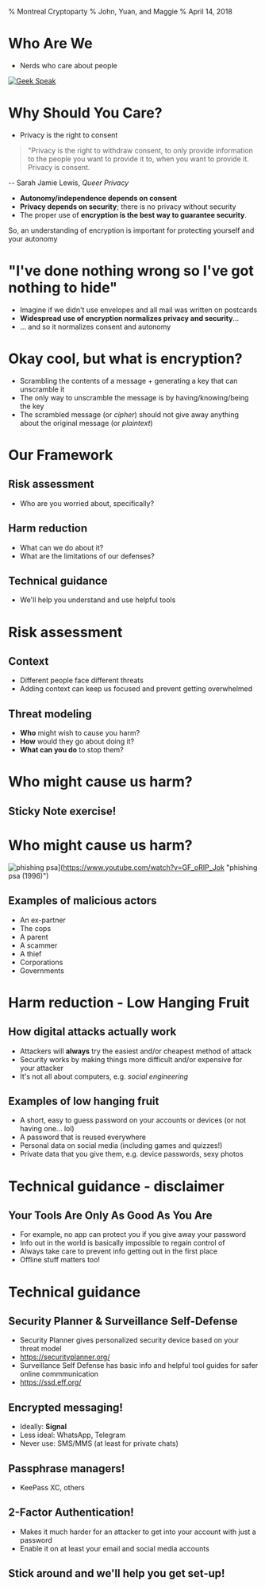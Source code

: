 % Montreal Cryptoparty
% John, Yuan, and Maggie
% April 14, 2018

# Who Are We

- Nerds who care about people

[![Geek Speak](https://imgur.com/a/JsNnD)](https://vimeo.com/251712235/631f4c6674 "Click me!")

# Why Should You Care?

- Privacy is the right to consent

> "Privacy is the right to withdraw consent, to only provide information to the people you want to provide it to, when you want to provide it. Privacy is consent.

-- Sarah Jamie Lewis, _Queer Privacy_

- **Autonomy/independence depends on consent**
- **Privacy depends on security**; there is no privacy without security
- The proper use of **encryption is the best way to guarantee security**.

So, an understanding of encryption is important for protecting yourself and your autonomy

# "I've done nothing wrong so I've got nothing to hide"

- Imagine if we didn't use envelopes and all mail was written on postcards
- **Widespread use of encryption normalizes privacy and security**...
- ... and so it normalizes consent and autonomy

# Okay cool, but what is encryption?

- Scrambling the contents of a message + generating a key that can unscramble it
- The only way to unscramble the message is by having/knowing/being the key
- The scrambled message (or *cipher*) should not give away anything about the original message (or *plaintext*)

# Our Framework

## Risk assessment

- Who are you worried about, specifically?

## Harm reduction

- What can we do about it?
- What are the limitations of our defenses?

## Technical guidance

- We'll help you understand and use helpful tools

# Risk assessment

## Context

- Different people face different threats
- Adding context can keep us focused and prevent getting overwhelmed

## Threat modeling

- **Who** might wish to cause you harm?
- **How** would they go about doing it?
- **What can you do** to stop them?

# Who might cause us harm?

## Sticky Note exercise!

# Who might cause us harm?

![phishing psa](https://img.youtube.com/vi/GF_oRIP_Jok/0.jpg)](https://www.youtube.com/watch?v=GF_oRIP_Jok "phishing psa (1996)")

## Examples of malicious actors

- An ex-partner
- The cops
- A parent
- A scammer
- A thief
- Corporations
- Governments

# Harm reduction - Low Hanging Fruit

## How digital attacks actually work

- Attackers will **always** try the easiest and/or cheapest method of attack
- Security works by making things more difficult and/or expensive for your attacker
- It's not all about computers, e.g. _social engineering_

## Examples of low hanging fruit

- A short, easy to guess password on your accounts or devices (or not having one... lol)
- A password that is reused everywhere
- Personal data on social media (including games and quizzes!)
- Private data that you give them, e.g. device passwords, sexy photos

# Technical guidance - disclaimer

## **Your Tools Are Only As Good As You Are**

- For example, no app can protect you if you give away your password
- Info out in the world is basically impossible to regain control of
- Always take care to prevent info getting out in the first place
- Offline stuff matters too! 

# Technical guidance

## Security Planner & Surveillance Self-Defense

- Security Planner gives personalized security device based on your threat model
- https://securityplanner.org/
- Surveillance Self Defense has basic info and helpful tool guides for safer online commmunication
- https://ssd.eff.org/

## Encrypted messaging!

- Ideally: **Signal**
- Less ideal: WhatsApp, Telegram
- Never use: SMS/MMS (at least for private chats)

## Passphrase managers!

- KeePass XC, others

## 2-Factor Authentication!

- Makes it much harder for an attacker to get into your account with just a password
- Enable it on at least your email and social media accounts

## Stick around and we'll help you get set-up!
